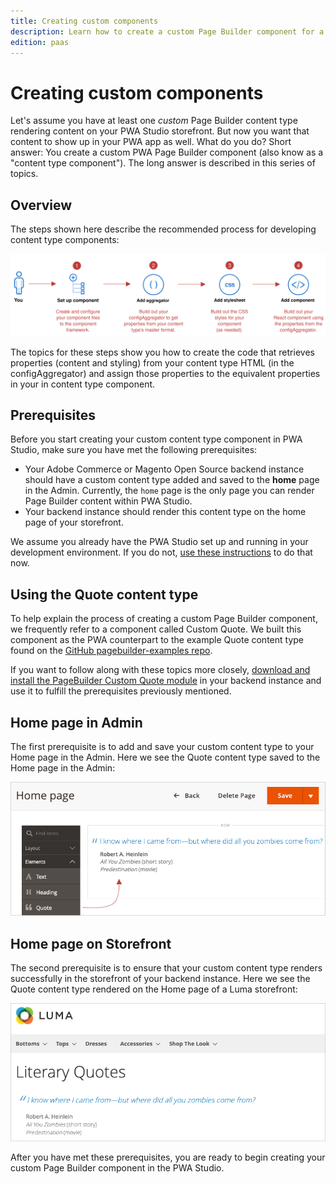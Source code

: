 ```yaml
---
title: Creating custom components
description: Learn how to create a custom Page Builder component for a PWA Studio storefront project.
edition: paas
---
```


# Creating custom components

Let's assume you have at least one _custom_ Page Builder content type rendering content on your PWA Studio storefront. But now you want that content to show up in your PWA app as well. What do you do? Short answer: You create a custom PWA Page Builder component (also know as a "content type component"). The long answer is described in this series of topics.

## Overview

The steps shown here describe the recommended process for developing content type components:

![Overview of steps](images/OverviewSteps.svg)

The topics for these steps show you how to create the code that retrieves properties (content and styling) from your content type HTML (in the configAggregator) and assign those properties to the equivalent properties in your in content type component.

## Prerequisites

Before you start creating your custom content type component in PWA Studio, make sure you have met the following prerequisites:

- Your Adobe Commerce or Magento Open Source backend instance should have a custom content type added and saved to the **home** page in the Admin. Currently, the `home` page is the only page you can render Page Builder content within PWA Studio.
- Your backend instance should render this content type on the home page of your storefront.

<InlineAlert variant="info" slots="text"/>

We assume you already have the PWA Studio set up and running in your development environment. If you do not, [use these instructions][] to do that now.

## Using the Quote content type

To help explain the process of creating a custom Page Builder component, we frequently refer to a component called Custom Quote. We built this component as the PWA counterpart to the example Quote content type found on the [GitHub pagebuilder-examples repo][].

If you want to follow along with these topics more closely, [download and install the PageBuilder Custom Quote module][] in your backend instance and use it to fulfill the prerequisites previously mentioned.

## Home page in Admin

The first prerequisite is to add and save your custom content type to your Home page in the Admin. Here we see the Quote content type saved to the Home page in the Admin:

![PageBuilderQuote in Admin](images/PageBuilderQuoteAdmin.png)

## Home page on Storefront

The second prerequisite is to ensure that your custom content type renders successfully in the storefront of your backend instance. Here we see the Quote content type rendered on the Home page of a Luma storefront:

![PageBuilderQuote on Storefront](images/PageBuilderQuoteStorefront.png)

After you have met these prerequisites, you are ready to begin creating your custom Page Builder component in the PWA Studio.

[use these instructions]: /tutorials/setup-storefront/
[download and install the pagebuilder custom quote module]: https://github.com/commerce-docs/pagebuilder-examples/tree/master/Quote/Custom
[github pagebuilder-examples repo]: https://github.com/commerce-docs/pagebuilder-examples
